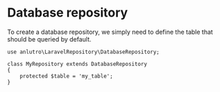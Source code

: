 # Database repository

To create a database repository, we simply need to define the table that should be queried by default.

	use anlutro\LaravelRepository\DatabaseRepository;
	
	class MyRepository extends DatabaseRepository
	{
		protected $table = 'my_table';
	}
